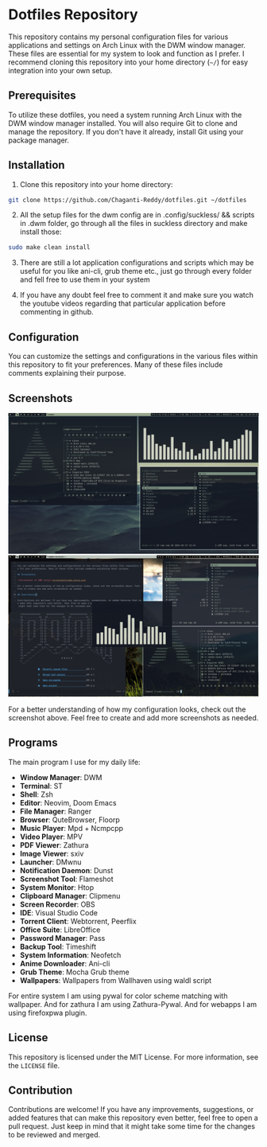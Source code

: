 # Dotfiles Repository

This repository contains my personal configuration files for various applications and settings on Arch Linux with the DWM window manager. These files are essential for my system to look and function as I prefer. I recommend cloning this repository into your home directory (`~/`) for easy integration into your own setup.

## Prerequisites

To utilize these dotfiles, you need a system running Arch Linux with the DWM window manager installed. You will also require Git to clone and manage the repository. If you don't have it already, install Git using your package manager.

## Installation

1. Clone this repository into your home directory:
```bash
git clone https://github.com/Chaganti-Reddy/dotfiles.git ~/dotfiles
```
2. All the setup files for the dwm config are in .config/suckless/ && scripts in .dwm folder, go through all the files in suckless directory and make install those:
```bash
sudo make clean install
```

3. There are still a lot application configurations and scripts which may be useful for you like ani-cli, grub theme etc., just go through every folder and fell free to use them in your system

4. If you have any doubt feel free to comment it and make sure you watch the youtube videos regarding that particular application before commenting in github.

## Configuration

You can customize the settings and configurations in the various files within this repository to fit your preferences. Many of these files include comments explaining their purpose.

## Screenshots

![Screenshot of DWM setup](assets/1.png)
![Screenshot of DWM setup](assets/2.png)

For a better understanding of how my configuration looks, check out the screenshot above. Feel free to create and add more screenshots as needed.

## Programs

The main program I use for my daily life:

- **Window Manager**: DWM
- **Terminal**: ST
- **Shell**: Zsh
- **Editor**: Neovim, Doom Emacs
- **File Manager**: Ranger
- **Browser**: QuteBrowser, Floorp
- **Music Player**: Mpd + Ncmpcpp
- **Video Player**: MPV
- **PDF Viewer**: Zathura
- **Image Viewer**: sxiv
- **Launcher**: DMwnu
- **Notification Daemon**: Dunst
- **Screenshot Tool**: Flameshot
- **System Monitor**: Htop
- **Clipboard Manager**: Clipmenu
- **Screen Recorder**: OBS
- **IDE**: Visual Studio Code
- **Torrent Client**: Webtorrent, Peerflix
- **Office Suite**: LibreOffice
- **Password Manager**: Pass
- **Backup Tool**: Timeshift
- **System Information**: Neofetch
- **Anime Downloader**: Ani-cli 
- **Grub Theme**: Mocha Grub theme
- **Wallpapers**: Wallpapers from Wallhaven using waldl script 

For entire system I am using pywal for color scheme matching with wallpaper. And for zathura I am using Zathura-Pywal. And for webapps I am using firefoxpwa plugin. 

## License

This repository is licensed under the MIT License. For more information, see the `LICENSE` file.

## Contribution

Contributions are welcome! If you have any improvements, suggestions, or added features that can make this repository even better, feel free to open a pull request. Just keep in mind that it might take some time for the changes to be reviewed and merged.
